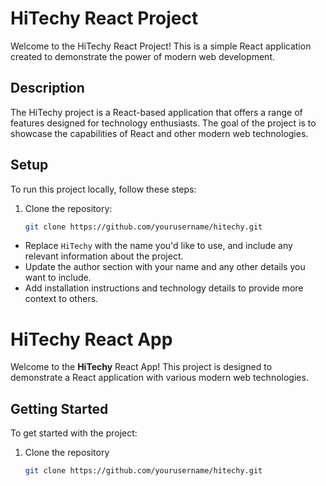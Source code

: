 # HiTechy React Project

Welcome to the HiTechy React Project! This is a simple React application created to demonstrate the power of modern web development.

## Description

The HiTechy project is a React-based application that offers a range of features designed for technology enthusiasts. The goal of the project is to showcase the capabilities of React and other modern web technologies.

## Setup

To run this project locally, follow these steps:

1. Clone the repository:
   ```bash
   git clone https://github.com/yourusername/hitechy.git

- Replace `HiTechy` with the name you'd like to use, and include any relevant information about the project.
- Update the author section with your name and any other details you want to include.
- Add installation instructions and technology details to provide more context to others.

# HiTechy React App

Welcome to the **HiTechy** React App! This project is designed to demonstrate a React application with various modern web technologies.

## Getting Started

To get started with the project:

1. Clone the repository
   ```bash
   git clone https://github.com/yourusername/hitechy.git

